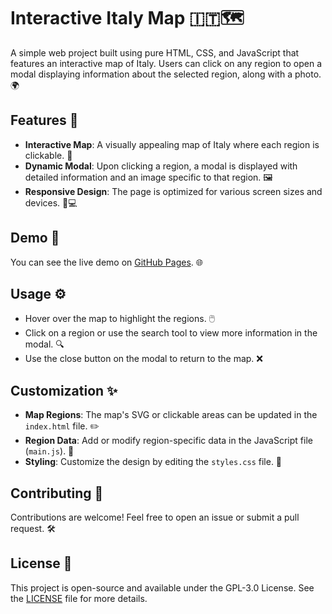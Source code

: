 # Interactive Italy Map 🇮🇹🗺️

A simple web project built using pure HTML, CSS, and JavaScript that features an interactive map of Italy. Users can click on any region to open a modal displaying information about the selected region, along with a photo. 🌍

## Features 🌟

- **Interactive Map**: A visually appealing map of Italy where each region is clickable. 📍
- **Dynamic Modal**: Upon clicking a region, a modal is displayed with detailed information and an image specific to that region. 🖼️
- **Responsive Design**: The page is optimized for various screen sizes and devices. 📱💻

## Demo 🎥

You can see the live demo on [GitHub Pages](https://pako3549.github.io/interactive-italy-map/). 🌐

## Usage ⚙️
- Hover over the map to highlight the regions. 🖱️
- Click on a region or use the search tool to view more information in the modal. 🔍
- Use the close button on the modal to return to the map. ❌

## Customization ✨
- **Map Regions**: The map's SVG or clickable areas can be updated in the <code>index.html</code> file. ✏️
- **Region Data**: Add or modify region-specific data in the JavaScript file (<code>main.js</code>). 🔧
- **Styling**: Customize the design by editing the <code>styles.css</code> file. 🎨
## Contributing 🤝
Contributions are welcome! Feel free to open an issue or submit a pull request. 🛠️
## License 📄
This project is open-source and available under the GPL-3.0 License. See the [LICENSE](https://github.com/Pako3549/interactive-italy-map/blob/main/LICENSE) file for more details.
